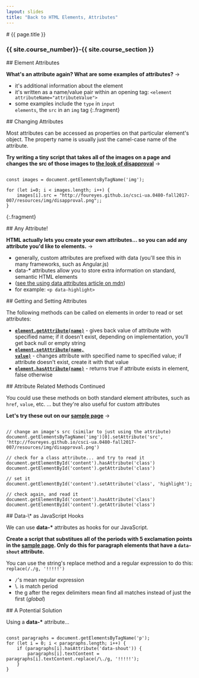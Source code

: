 ```yaml
---
layout: slides
title: "Back to HTML Elements, Attributes"
---
```

<section markdown="block" class="intro-slide">
# {{ page.title }}

### {{ site.course_number}}-{{ site.course_section }}

<p><small></small></p>
</section>

<section markdown="block">
## Element Attributes

__What's an attribute again? What are some examples of attributes?__ &rarr;

* it's additional information about the element
* it's written as a name/value pair within an opening tag: <code>&lt;element attributeName="attributeValue"&gt;</code>
* some examples include the <code>type</code> in <code>input elements</code>, the <code>src</code> in an <code>img</code> tag
{:.fragment}
</section>

<section markdown="block">
## Changing Attributes

Most attributes can be accessed as properties on that particular element's object. The property name is usually just the camel-case name of the attribute.

__Try writing a tiny script that takes all of the images on a page and changes the src of those images to [the look of disapproval](https://foureyes.github.io/csci-ua.0480-fall2017-007/resources/img/disapproval.png)__ &rarr;

<pre><code data-trim contenteditable>
const images = document.getElementsByTagName('img');

for (let i=0; i < images.length; i++) {
	images[i].src = "http://foureyes.github.io/csci-ua.0480-fall2017-007/resources/img/disapproval.png";;
}
</code></pre>
{:.fragment}
</section>

<section markdown="block">
## Any Attribute!

__HTML actually lets you create your own attributes... so you can add any attribute you'd like to elements.__ &rarr;

* generally, custom attributes are prefixed with data (you'll see this in many frameworks, such as Angular.js)
* data-\* attributes allow you to store extra information on standard, semantic HTML elements 
* ([see the using data attributes article on mdn](https://developer.mozilla.org/en-US/docs/Web/Guide/HTML/Using_data_attributes))
* for example: <code>&lt;p data-highlight&gt;</code>
</section>

<section markdown="block">
## Getting and Setting Attributes

The following methods can be called on elements in order to read or set attributes:

* __[<code>element.getAttribute(name)</code>](https://developer.mozilla.org/en-US/docs/Web/API/Element.getAttribute)__ - gives back value of attribute with specified name; if it doesn't exist, depending on implementation, you'll get back null or empty string
* __[<code>element.setAttribute(name, value)</code>](https://developer.mozilla.org/en-US/docs/Web/API/element.setAttribute)__ - changes attribute with specified name to specified value; if attribute doesn't exist, create it with that value
* __[<code>element.hasAttribute(name)</code>](https://developer.mozilla.org/en-US/docs/Web/API/Element.hasAttribute)__ - returns true if attribute exists in element, false otherwise

</section>
<section markdown="block">
## Attribute Related Methods Continued

You could use these methods on both standard element attributes, such as <code>href</code>, <code>value</code>, etc. ... but they're also useful for custom attributes

__Let's try these out on our [sample page](../../code/class18.html)__ &rarr;

<pre><code data-trim contenteditable>
// change an image's src (similar to just using the attribute)
document.getElementsByTagName('img')[0].setAttribute('src', 'http://foureyes.github.io/csci-ua.0480-fall2017-007/resources/img/disapproval.png')

// check for a class attribute... and try to read it
document.getElementById('content').hasAttribute('class')
document.getElementById('content').getAttribute('class')

// set it
document.getElementById('content').setAttribute('class', 'highlight');

// check again, and read it
document.getElementById('content').hasAttribute('class')
document.getElementById('content').getAttribute('class')
</code></pre>

</section>
<section markdown="block">
## Data-\* as JavaScript Hooks

We can use __data-\*__ attributes as hooks for our JavaScript.

__Create a script that substitues all of the periods with 5 exclamation points in the [sample page](../../code/class18.html). Only do this for paragraph elements that have a <code>data-shout</code> attribute.__

You can use the string's replace method and a regular expression to do this: <code>replace(/\./g, '!!!!!')</code>

* <code>/</code>'s mean regular expression
* \\. is match period
* the g after the regex delimiters mean find all matches instead of just the first (_global_)
</section>

<section markdown="block">
## A Potential Solution

Using a __data-\*__ attribute...

<pre><code data-trim contenteditable>
const paragraphs = document.getElementsByTagName('p');
for (let i = 0; i < paragraphs.length; i++) {
	if (paragraphs[i].hasAttribute('data-shout')) {
		paragraphs[i].textContent = paragraphs[i].textContent.replace(/\./g, '!!!!!');
	}
}
</code></pre>
</section>

